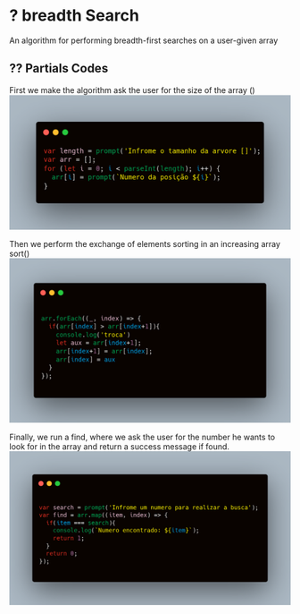 # ? breadth Search 

An algorithm for performing breadth-first searches on a user-given array

## ?? Partials Codes

First we make the algorithm ask the user for the size of the array ()
<code>
<img src="./readme/images/01.png">
</code>


Then we perform the exchange of elements sorting in an increasing array sort()
<code>
<img src="./readme/images/02.png">
</code>

Finally, we run a find, where we ask the user for the number he wants to look for in the array and return a success message if found.
<code>
<img src="./readme/images/03.png">
</code>
